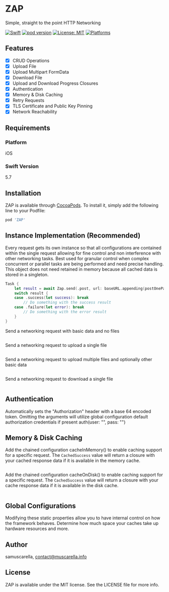 # ZAP
Simple, straight to the point HTTP Networking

[![Swift](https://img.shields.io/badge/Swift-5-red?style=flat-square)](https://img.shields.io/badge/Swift-5-red?style=flat-square)
[![pod version](https://img.shields.io/badge/pod-v0.0.1-blue)](https://img.shields.io/badge/pod-v0.0.1-blue)
[![License: MIT](https://img.shields.io/badge/License-MIT-yellow.svg)](https://opensource.org/licenses/MIT)
[![Platforms](https://img.shields.io/badge/Platforms-iOS-blueviolet?style=flat-square)](https://img.shields.io/badge/Platforms-iOS-blueviolet?style=flat-square)

## Features

- [x] CRUD Operations
- [x] Upload File
- [x] Upload Multipart FormData
- [x] Download File
- [x] Upload and Download Progress Closures
- [x] Authentication
- [x] Memory & Disk Caching
- [x] Retry Requests
- [x] TLS Certificate and Public Key Pinning
- [x] Network Reachability

## Requirements

### Platform
iOS

### Swift Version
5.7

## Installation

ZAP is available through [CocoaPods](https://cocoapods.org). To install
it, simply add the following line to your Podfile:

```ruby
pod 'ZAP'
```

## Instance Implementation (Recommended)
Every request gets its own instance so that all configurations are contained within the single request allowing for fine control and non interference with other networking tasks. Best used for granular control when complex concurrent or parallel tasks are being performed and need precise handling. This object does not need retained in memory because all cached data is stored in a singleton.

```swift
Task {
    let result = await Zap.send(.post, url: baseURL.appending(postOnePath), success: PostOneResponseBody.self, failure: ServerError.self, body: body)
    switch result {
    case .success(let success): break
        // Do something with the success result
    case .failure(let error): break
        // Do something with the error result
    }
}
```

Send a networking request with basic data and no files

```swift
```

Send a networking request to upload a single file

```swift
```

Send a networking request to upload multiple files and optionally other basic data

```swift
```

Send a networking request to download a single file

```swift
```

## Authentication

Automatically sets the "Authorization" header with a base 64 encoded token. Omitting the arguments will utilize global configuration default authorization credentials if present
auth(user: "", pass: "")

## Memory & Disk Caching

Add the chained configuration cacheInMemory() to enable caching support for a specific request. The `CachedSuccess` value will return a closure with your cached response data if it is available in the memory cache.

```swift
```

Add the chained configuration cacheOnDisk() to enable caching support for a specific request. The `CachedSuccess` value will return a closure with your cache response data if it is available in the disk cache.

```swift
```

## Global Configurations

Modifying these static properties allow you to have internal control on how the framework behaves. Determine how much space your caches take up hardware resources and more.

## Author

samuscarella, contact@muscarella.info

## License

ZAP is available under the MIT license. See the LICENSE file for more info.
